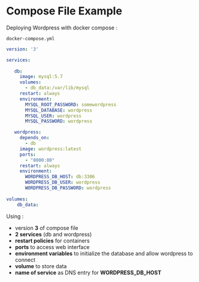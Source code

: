 # Compose File Example

Deploying Wordpress with docker compose :

`docker-compose.yml`

```yaml
version: '3'

services:
  
   db:
     image: mysql:5.7
     volumes:
       - db_data:/var/lib/mysql
     restart: always
     environment:
       MYSQL_ROOT_PASSWORD: somewordpress
       MYSQL_DATABASE: wordpress
       MYSQL_USER: wordpress
       MYSQL_PASSWORD: wordpress

   wordpress:
     depends_on:
       - db
     image: wordpress:latest
     ports:
       - "8000:80"
     restart: always
     environment:
       WORDPRESS_DB_HOST: db:3306
       WORDPRESS_DB_USER: wordpress
       WORDPRESS_DB_PASSWORD: wordpress
       
volumes:
    db_data:
```

Using : 

* version **3** of compose file 
* **2 services** (db and wordpress)
* **restart policies** for containers
* **ports** to access web interface
* **environment variables** to initialize the database and allow wordpress to connect
* **volume** to store data
* **name of service** as DNS entry for **WORDPRESS_DB_HOST**
  
